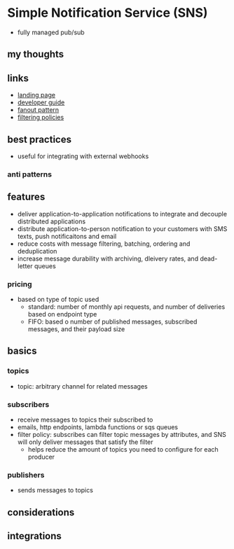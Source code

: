 # Simple Notification Service (SNS)

- fully managed pub/sub

## my thoughts

## links

- [landing page](https://aws.amazon.com/sns/?did=ap_card&trk=ap_card)
- [developer guide](https://docs.aws.amazon.com/sns/latest/dg/welcome.html)
- [fanout pattern](https://aws.amazon.com/blogs/compute/messaging-fanout-pattern-for-serverless-architectures-using-amazon-sns/)
- [filtering policies](https://docs.aws.amazon.com/sns/latest/dg/sns-subscription-filter-policies.html)

## best practices

- useful for integrating with external webhooks

### anti patterns

## features

- deliver application-to-application notifications to integrate and decouple distributed applications
- distribute application-to-person notification to your customers with SMS texts, push notificaitons and email
- reduce costs with message filtering, batching, ordering and deduplication
- increase message durability with archiving, dleivery rates, and dead-letter queues

### pricing

- based on type of topic used
  - standard: number of monthly api requests, and number of deliveries based on endpoint type
  - FIFO: based o number of published messages, subscribed messages, and their payload size

## basics

### topics

- topic: arbitrary channel for related messages

### subscribers

- receive messages to topics their subscribed to
- emails, http endpoints, lambda functions or sqs queues
- filter policy: subscribes can filter topic messages by attributes, and SNS will only deliver messages that satisfy the filter
  - helps reduce the amount of topics you need to configure for each producer

### publishers

- sends messages to topics

## considerations

## integrations
